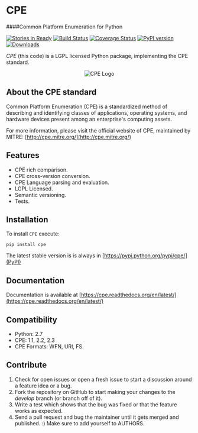CPE 
===

####Common Platform Enumeration for Python

[![Stories in Ready](https://badge.waffle.io/galindale/cpe.png?label=ready&title=Ready)](https://waffle.io/galindale/cpe)
[![Build Status](https://travis-ci.org/galindale/cpe.png)](https://travis-ci.org/galindale/cpe)
[![Coverage Status](https://coveralls.io/repos/galindale/cpe/badge.png)](https://coveralls.io/r/galindale/cpe)
[![PyPI version](https://badge.fury.io/py/cpe.png)](http://badge.fury.io/py/cpe)
[![Downloads](https://pypip.in/d/cpe/badge.png)](https://crate.io/packages/cpe)

*CPE* (this code) is a LGPL licensed Python package, implementing the
CPE standard.

<p align="center">
  <img src="http://cpe.mitre.org/images/cpe_logo.gif" alt="CPE Logo" />
</p>


About the CPE standard
----------------------

Common Platform Enumeration (CPE) is a standardized method of describing
and identifying classes of applications, operating systems, and hardware
devices present among an enterprise's computing assets.

For more information, please visit the official website of CPE,
maintained by MITRE: [http://cpe.mitre.org/](http://cpe.mitre.org/)


Features
--------

- CPE rich comparison.
- CPE cross-version conversion.
- CPE Language parsing and evaluation.
- LGPL Licensed.
- Semantic versioning.
- Tests.


Installation
------------

To install `CPE` execute:

    pip install cpe

The latest stable version is is always in [https://pypi.python.org/pypi/cpe/](PyPI)


Documentation
-------------

Documentation is available at [https://cpe.readthedocs.org/en/latest/](https://cpe.readthedocs.org/en/latest/)


Compatibility
-------------

- Python: 2.7
- CPE: 1.1, 2.2, 2.3
- CPE Formats: WFN, URI, FS.


Contribute
----------

1. Check for open issues or open a fresh issue to start a discussion
   around a feature idea or a bug.
2. Fork the repository on GitHub to start making your changes to the
   *develop* branch (or branch off of it).
3. Write a test which shows that the bug was fixed or that the feature
   works as expected.
4. Send a pull request and bug the maintainer until it gets merged and
   published. :) Make sure to add yourself to AUTHORS.
